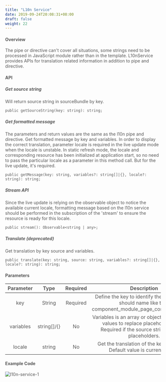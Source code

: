 ```yaml
---
title: "L10n Service"
date: 2019-09-24T20:08:31+08:00
draft: false
weight: 22
---
```



#### **Overview**

The pipe or directive can't cover all situations, some strings need to be processed in JavaScript module rather than in the template. L10nService provides APIs for translation related information in addition to pipe and directive.

#### **API**

##### **Get source string**

Will return source string in sourceBundle by key.

```
public getSourceString(key: string): string;

```


##### **Get formatted message**

The parameters and return values are the same as the l10n pipe and directive. Get formatted message by key and variables. In order to display the correct translation, parameter locale is required in the live update mode when the locale is unstable. In static refresh mode, the locale and corresponding resource has been initialized at application start, so no need to pass the particular locale as a parameter in this method call. But for the live update, it's required.

```
public getMessage(key: string, variables?: string[]|{}, locale?: string): string;

```

##### **Stream API**

Since the live update is relying on the observable object to notice the available current locale, formatting message based on the l10n service should be performed in the subscription of the 'stream' to ensure the resource is ready for this locale.

```
public stream(): Observable<string | any>;

```


##### **Translate** (deprecated)

Get translation by key source and variables.

```
public translate(key: string, source: string, variables?: string[]|{}, locale?: string): string;

```


#### **Parameters**

| Parameter |   Type   | Required |                         Description                          |
| :-------: | :------: | :------: | :----------------------------------------------------------: |
|    key    |  String  | Required | Define the key to identify the translation, it should name like this: component_module_page_control_shortmsg. |
| variables | string[]/{} |   No   | Variables is an array or object containing the values to replace placeholders with. Required if the source string contains placeholders. |
|  locale   |  string  |    No    | Get the translation of the key in a locale. Default value is current locale. |

#### **Example Code**

![l10n-service-1](https://github.com/zmengjiao/singleton/raw/website/content/en/images/l10n-service/l10n-service-1.png)





<style>
    html {
        font-family: Metropolis;
        color: #575757;
    }
    section strong {
        font-weight: 400;
    }
    article section.page pre {
        background-color: #fafafa;
        border:1px solid #ccc;
        padding-top: 2rem;
    }
    article section.page table th {
        font-weight:500;
        text-transform: inherit;
    }
    table thead tr th:first-child {
        width:13rem;
    }
    table thead tr th:nth-child(2) {
        width:10rem;
    }
    table thead tr th:nth-child(3) {
        width:10rem;
    }
    article section.page h1:first-of-type {
        text-transform: inherit;
        font-family: inherit;
    }
</style>